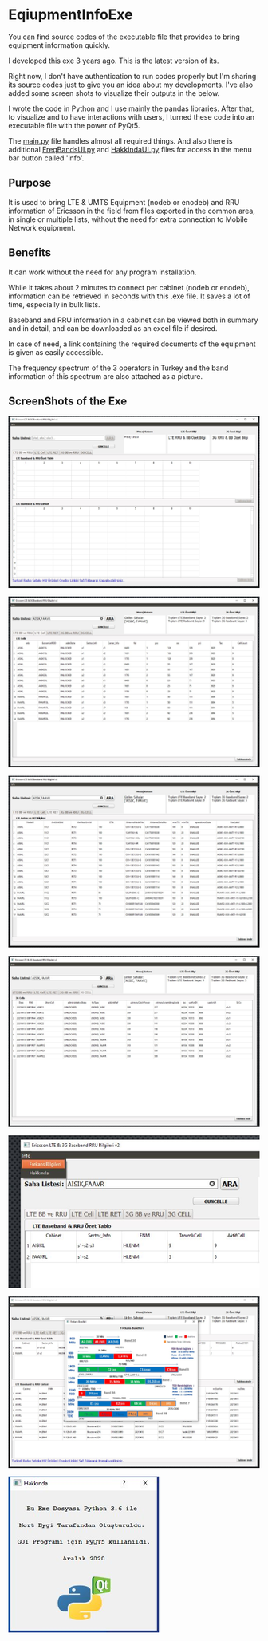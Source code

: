 # EqiupmentInfoExe
You can find source codes of the executable file that provides to bring equipment information quickly.

I developed this exe 3 years ago. This is the latest version of its.

Right now, I don't have authentication to run codes properly but I'm sharing its source codes just to give you an idea about my developments. I've also added some screen shots to visualize their outputs in the below.

I wrote the code in Python and I use mainly the pandas libraries. After that, to visualize and to have interactions with users, I turned these code into an executable file with the power of PyQt5.

The [main.py](https://github.com/merteygi/EqiupmentInfoExe/blob/main/main.py) file handles almost all required things. And also there is additional [FreqBandsUI.py](https://github.com/merteygi/EqiupmentInfoExe/blob/main/FreqBandsUI.py) and [HakkindaUI.py](https://github.com/merteygi/EqiupmentInfoExe/blob/main/HakkindaUI.py) files for access in the menu bar button called 'info'.

## Purpose
It is used to bring LTE & UMTS Equipment (nodeb or enodeb) and RRU information of Ericsson in the field from files exported in the common area, in single or multiple lists, without the need for extra connection to Mobile Network equipment.

## Benefits
It can work without the need for any program installation.

While it takes about 2 minutes to connect per cabinet (nodeb or enodeb), information can be retrieved in seconds with this .exe file. It saves a lot of time, especially in bulk lists.

Baseband and RRU information in a cabinet can be viewed both in summary and in detail, and can be downloaded as an excel file if desired.

In case of need, a link containing the required documents of the equipment is given as easily accessible.

The frequency spectrum of the 3 operators in Turkey and the band information of this spectrum are also attached as a picture.

## ScreenShots of the Exe

![Screenshot](SS_1.JPG)

![Screenshot](SS_3.JPG)

![Screenshot](SS_4.JPG)

![Screenshot](SS_6.JPG)

![Screenshot](SS_7.JPG)

![Screenshot](SS_8.JPG)

![Screenshot](SS_9.JPG)
